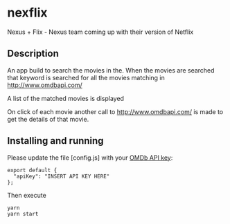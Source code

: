 # nexflix
Nexus + Flix  - Nexus team coming up with their version of Netflix


Description
--------

An app build to search the movies in the. When the movies are searched that keyword is searched for all the movies matching in http://www.omdbapi.com/

A list of the matched movies is displayed 

On click of each movie another call to http://www.omdbapi.com/ is made to get the details of that movie. 

Installing and running
--------
Please update the file [config.js] with your [OMDb API key](http://www.omdbapi.com/):

```
export default {
  "apiKey": "INSERT API KEY HERE"
};
```

Then execute

```
yarn
yarn start
```
